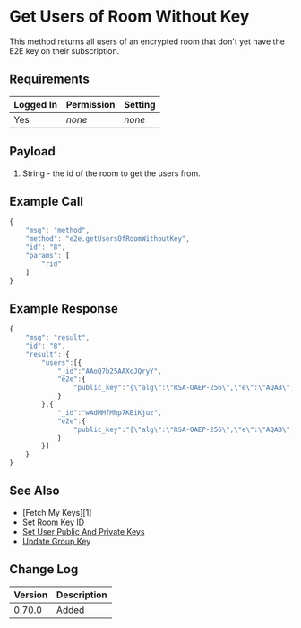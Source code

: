 # Get Users of Room Without Key

This method returns all users of an encrypted room that don't yet have the E2E key on their subscription.

## Requirements

| Logged In | Permission | Setting |
| :--- | :--- | :--- |
| Yes | _none_ | _none_ |

## Payload

1. String - the id of the room to get the users from.

## Example Call

```javascript
{
    "msg": "method",
    "method": "e2e.getUsersOfRoomWithoutKey",
    "id": "8",
    "params": [
        "rid"
    ]
}
```

## Example Response

```javascript
{
    "msg": "result",
    "id": "8",
    "result": {
        "users":[{
            "_id":"AAoQ7b25AAXcJQryY",
            "e2e":{
                "public_key":"{\"alg\":\"RSA-OAEP-256\",\"e\":\"AQAB\",\"ext\":true,\"key_ops\":[\"encrypt\"],\"kty\":\"RSA\",\"n\":\"i6MWRdJU2Kh2NhNP5Ori3SlIlfEQL9h-dopNkMC_B84GsEINZv1LLrue7WxMaH72qq-y7mkX7DiwEFVEx6expJK1xrrSZ1XKr3CKnrJZxJmnPiegaE_0bYkRAH6uS_QM6wVv4Bt-Wl9JaKl9U2jSIpXz1rbDaT0STAc3ods4sBtIPcpNLFpvab_j0tBiRVWJxkCRU4MOYdsGGrdTj86uut1AOuPdfzfHdisHIum_CHdRrjFVWTQAjZ7lzOa9oknc-7gWBdpEq09x1L_zianJO7iLtf6VcyFH6xJNKrt99r6c6bpi9I-MVoT4zQskcmGIFX7lqclZHk03gwGqXw5nyQ\"}"
            }
        },{
            "_id":"wAdMMfMhp7KBiKjuz",
            "e2e":{
                "public_key":"{\"alg\":\"RSA-OAEP-256\",\"e\":\"AQAB\",\"ext\":true,\"key_ops\":[\"encrypt\"],\"kty\":\"RSA\",\"n\":\"ykbtB7JiIQHReyeYlPIbpelHVhKCHDruzfPb4FF0n_NNDMBMjxJQr4lplfNroxHvhZYoWdvfRIjdR183vmperTrClvyS2oR1_mh7jjLsvAyqfl9Bw3SaHbIL8eIBRqD1A_7VDR3PNbRIafoYHPHooqqLw-VVUml53UZdKnY5cZXnlWGOI0FZk_XZgZqTmlVBPeLOuMuGDCiSjpVd2G19A3MBH7zs80jTelWiSRgjE5qmRIKUYP8i0F65BWi6gDNyQgPneALVLZ6b-c32_4u09mwyDfq3Jus_WVyG3bkuPMShIvyQo-KvzQDSJXp7xZ3tLUhI3VbuYuozQSl8WCv6GQ\"}"
            }
        }]
    }
}
```

## See Also

* \[Fetch My Keys\]\[1\]
* [Set Room Key ID](https://github.com/RocketChat/docs/tree/0f8db37bf9b56438fec3e87a94f192f3585e92e8/developer-guides/realtime-api/method-calls/e2e.set-room-key-id)
* [Set User Public And Private Keys](https://github.com/RocketChat/docs/tree/0f8db37bf9b56438fec3e87a94f192f3585e92e8/developer-guides/realtime-api/method-calls/e2e.set-user-public-and-private-keys)
* [Update Group Key](https://github.com/RocketChat/docs/tree/0f8db37bf9b56438fec3e87a94f192f3585e92e8/developer-guides/realtime-api/method-calls/e2e.update-group-key)

## Change Log

| Version | Description |
| :--- | :--- |
| 0.70.0 | Added |

